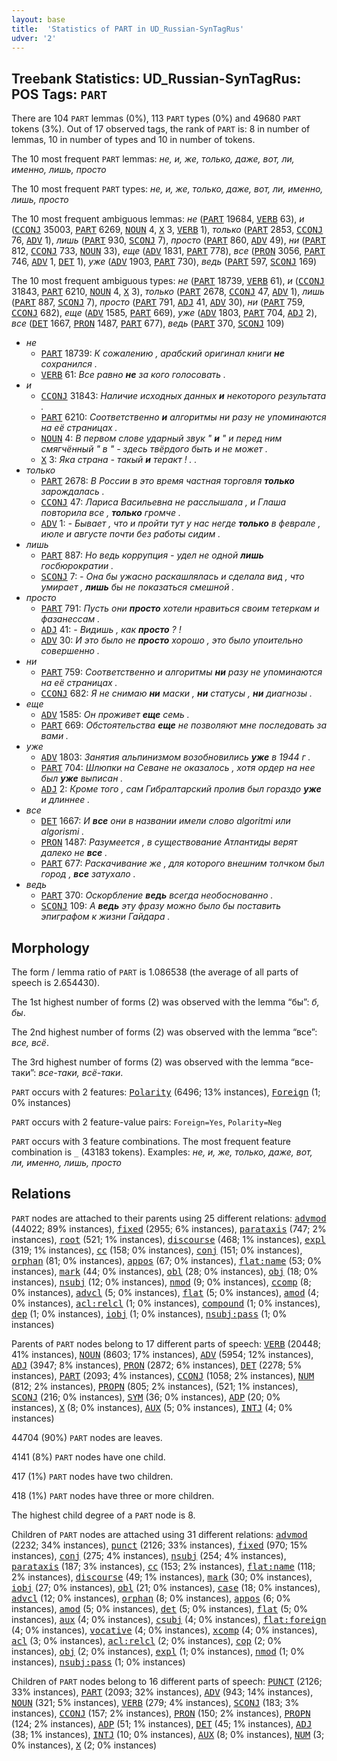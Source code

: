 ```yaml
---
layout: base
title:  'Statistics of PART in UD_Russian-SynTagRus'
udver: '2'
---
```


## Treebank Statistics: UD_Russian-SynTagRus: POS Tags: `PART`

There are 104 `PART` lemmas (0%), 113 `PART` types (0%) and 49680 `PART` tokens (3%).
Out of 17 observed tags, the rank of `PART` is: 8 in number of lemmas, 10 in number of types and 10 in number of tokens.

The 10 most frequent `PART` lemmas: <em>не, и, же, только, даже, вот, ли, именно, лишь, просто</em>

The 10 most frequent `PART` types:  <em>не, и, же, только, даже, вот, ли, именно, лишь, просто</em>

The 10 most frequent ambiguous lemmas: <em>не</em> (<tt><a href="ru_syntagrus-pos-PART.html">PART</a></tt> 19684, <tt><a href="ru_syntagrus-pos-VERB.html">VERB</a></tt> 63), <em>и</em> (<tt><a href="ru_syntagrus-pos-CCONJ.html">CCONJ</a></tt> 35003, <tt><a href="ru_syntagrus-pos-PART.html">PART</a></tt> 6269, <tt><a href="ru_syntagrus-pos-NOUN.html">NOUN</a></tt> 4, <tt><a href="ru_syntagrus-pos-X.html">X</a></tt> 3, <tt><a href="ru_syntagrus-pos-VERB.html">VERB</a></tt> 1), <em>только</em> (<tt><a href="ru_syntagrus-pos-PART.html">PART</a></tt> 2853, <tt><a href="ru_syntagrus-pos-CCONJ.html">CCONJ</a></tt> 76, <tt><a href="ru_syntagrus-pos-ADV.html">ADV</a></tt> 1), <em>лишь</em> (<tt><a href="ru_syntagrus-pos-PART.html">PART</a></tt> 930, <tt><a href="ru_syntagrus-pos-SCONJ.html">SCONJ</a></tt> 7), <em>просто</em> (<tt><a href="ru_syntagrus-pos-PART.html">PART</a></tt> 860, <tt><a href="ru_syntagrus-pos-ADV.html">ADV</a></tt> 49), <em>ни</em> (<tt><a href="ru_syntagrus-pos-PART.html">PART</a></tt> 812, <tt><a href="ru_syntagrus-pos-CCONJ.html">CCONJ</a></tt> 733, <tt><a href="ru_syntagrus-pos-NOUN.html">NOUN</a></tt> 33), <em>еще</em> (<tt><a href="ru_syntagrus-pos-ADV.html">ADV</a></tt> 1831, <tt><a href="ru_syntagrus-pos-PART.html">PART</a></tt> 778), <em>все</em> (<tt><a href="ru_syntagrus-pos-PRON.html">PRON</a></tt> 3056, <tt><a href="ru_syntagrus-pos-PART.html">PART</a></tt> 746, <tt><a href="ru_syntagrus-pos-ADV.html">ADV</a></tt> 1, <tt><a href="ru_syntagrus-pos-DET.html">DET</a></tt> 1), <em>уже</em> (<tt><a href="ru_syntagrus-pos-ADV.html">ADV</a></tt> 1903, <tt><a href="ru_syntagrus-pos-PART.html">PART</a></tt> 730), <em>ведь</em> (<tt><a href="ru_syntagrus-pos-PART.html">PART</a></tt> 597, <tt><a href="ru_syntagrus-pos-SCONJ.html">SCONJ</a></tt> 169)

The 10 most frequent ambiguous types:  <em>не</em> (<tt><a href="ru_syntagrus-pos-PART.html">PART</a></tt> 18739, <tt><a href="ru_syntagrus-pos-VERB.html">VERB</a></tt> 61), <em>и</em> (<tt><a href="ru_syntagrus-pos-CCONJ.html">CCONJ</a></tt> 31843, <tt><a href="ru_syntagrus-pos-PART.html">PART</a></tt> 6210, <tt><a href="ru_syntagrus-pos-NOUN.html">NOUN</a></tt> 4, <tt><a href="ru_syntagrus-pos-X.html">X</a></tt> 3), <em>только</em> (<tt><a href="ru_syntagrus-pos-PART.html">PART</a></tt> 2678, <tt><a href="ru_syntagrus-pos-CCONJ.html">CCONJ</a></tt> 47, <tt><a href="ru_syntagrus-pos-ADV.html">ADV</a></tt> 1), <em>лишь</em> (<tt><a href="ru_syntagrus-pos-PART.html">PART</a></tt> 887, <tt><a href="ru_syntagrus-pos-SCONJ.html">SCONJ</a></tt> 7), <em>просто</em> (<tt><a href="ru_syntagrus-pos-PART.html">PART</a></tt> 791, <tt><a href="ru_syntagrus-pos-ADJ.html">ADJ</a></tt> 41, <tt><a href="ru_syntagrus-pos-ADV.html">ADV</a></tt> 30), <em>ни</em> (<tt><a href="ru_syntagrus-pos-PART.html">PART</a></tt> 759, <tt><a href="ru_syntagrus-pos-CCONJ.html">CCONJ</a></tt> 682), <em>еще</em> (<tt><a href="ru_syntagrus-pos-ADV.html">ADV</a></tt> 1585, <tt><a href="ru_syntagrus-pos-PART.html">PART</a></tt> 669), <em>уже</em> (<tt><a href="ru_syntagrus-pos-ADV.html">ADV</a></tt> 1803, <tt><a href="ru_syntagrus-pos-PART.html">PART</a></tt> 704, <tt><a href="ru_syntagrus-pos-ADJ.html">ADJ</a></tt> 2), <em>все</em> (<tt><a href="ru_syntagrus-pos-DET.html">DET</a></tt> 1667, <tt><a href="ru_syntagrus-pos-PRON.html">PRON</a></tt> 1487, <tt><a href="ru_syntagrus-pos-PART.html">PART</a></tt> 677), <em>ведь</em> (<tt><a href="ru_syntagrus-pos-PART.html">PART</a></tt> 370, <tt><a href="ru_syntagrus-pos-SCONJ.html">SCONJ</a></tt> 109)


* <em>не</em>
  * <tt><a href="ru_syntagrus-pos-PART.html">PART</a></tt> 18739: <em>К сожалению , арабский оригинал книги <b>не</b> сохранился .</em>
  * <tt><a href="ru_syntagrus-pos-VERB.html">VERB</a></tt> 61: <em>Все равно <b>не</b> за кого голосовать .</em>
* <em>и</em>
  * <tt><a href="ru_syntagrus-pos-CCONJ.html">CCONJ</a></tt> 31843: <em>Наличие исходных данных <b>и</b> некоторого результата .</em>
  * <tt><a href="ru_syntagrus-pos-PART.html">PART</a></tt> 6210: <em>Соответственно <b>и</b> алгоритмы ни разу не упоминаются на её страницах .</em>
  * <tt><a href="ru_syntagrus-pos-NOUN.html">NOUN</a></tt> 4: <em>В первом слове ударный звук " <b>и</b> " и перед ним смягчённый " в " - здесь твёрдого быть и не может .</em>
  * <tt><a href="ru_syntagrus-pos-X.html">X</a></tt> 3: <em>Яка страна - такый <b>и</b> теракт ! . .</em>
* <em>только</em>
  * <tt><a href="ru_syntagrus-pos-PART.html">PART</a></tt> 2678: <em>В России в это время частная торговля <b>только</b> зарождалась .</em>
  * <tt><a href="ru_syntagrus-pos-CCONJ.html">CCONJ</a></tt> 47: <em>Лариса Васильевна не расслышала , и Глаша повторила все , <b>только</b> громче .</em>
  * <tt><a href="ru_syntagrus-pos-ADV.html">ADV</a></tt> 1: <em>- Бывает , что и пройти тут у нас негде <b>только</b> в феврале , июле и августе почти без работы сидим .</em>
* <em>лишь</em>
  * <tt><a href="ru_syntagrus-pos-PART.html">PART</a></tt> 887: <em>Но ведь коррупция - удел не одной <b>лишь</b> госбюрократии .</em>
  * <tt><a href="ru_syntagrus-pos-SCONJ.html">SCONJ</a></tt> 7: <em>- Она бы ужасно раскашлялась и сделала вид , что умирает , <b>лишь</b> бы не показаться смешной .</em>
* <em>просто</em>
  * <tt><a href="ru_syntagrus-pos-PART.html">PART</a></tt> 791: <em>Пусть они <b>просто</b> хотели нравиться своим тетеркам и фазанессам .</em>
  * <tt><a href="ru_syntagrus-pos-ADJ.html">ADJ</a></tt> 41: <em>- Видишь , как <b>просто</b> ? !</em>
  * <tt><a href="ru_syntagrus-pos-ADV.html">ADV</a></tt> 30: <em>И это было не <b>просто</b> хорошо , это было упоительно совершенно .</em>
* <em>ни</em>
  * <tt><a href="ru_syntagrus-pos-PART.html">PART</a></tt> 759: <em>Соответственно и алгоритмы <b>ни</b> разу не упоминаются на её страницах .</em>
  * <tt><a href="ru_syntagrus-pos-CCONJ.html">CCONJ</a></tt> 682: <em>Я не снимаю <b>ни</b> маски , <b>ни</b> статусы , <b>ни</b> диагнозы .</em>
* <em>еще</em>
  * <tt><a href="ru_syntagrus-pos-ADV.html">ADV</a></tt> 1585: <em>Он проживет <b>еще</b> семь .</em>
  * <tt><a href="ru_syntagrus-pos-PART.html">PART</a></tt> 669: <em>Обстоятельства <b>еще</b> не позволяют мне последовать за вами .</em>
* <em>уже</em>
  * <tt><a href="ru_syntagrus-pos-ADV.html">ADV</a></tt> 1803: <em>Занятия альпинизмом возобновились <b>уже</b> в 1944 г .</em>
  * <tt><a href="ru_syntagrus-pos-PART.html">PART</a></tt> 704: <em>Шлюпки на Севане не оказалось , хотя ордер на нее был <b>уже</b> выписан .</em>
  * <tt><a href="ru_syntagrus-pos-ADJ.html">ADJ</a></tt> 2: <em>Кроме того , сам Гибралтарский пролив был гораздо <b>уже</b> и длиннее .</em>
* <em>все</em>
  * <tt><a href="ru_syntagrus-pos-DET.html">DET</a></tt> 1667: <em>И <b>все</b> они в названии имели слово algoritmi или algorismi .</em>
  * <tt><a href="ru_syntagrus-pos-PRON.html">PRON</a></tt> 1487: <em>Разумеется , в существование Атлантиды верят далеко не <b>все</b> .</em>
  * <tt><a href="ru_syntagrus-pos-PART.html">PART</a></tt> 677: <em>Раскачивание же , для которого внешним толчком был город , <b>все</b> затухало .</em>
* <em>ведь</em>
  * <tt><a href="ru_syntagrus-pos-PART.html">PART</a></tt> 370: <em>Оскорбление <b>ведь</b> всегда необоснованно .</em>
  * <tt><a href="ru_syntagrus-pos-SCONJ.html">SCONJ</a></tt> 109: <em>А <b>ведь</b> эту фразу можно было бы поставить эпиграфом к жизни Гайдара .</em>

## Morphology

The form / lemma ratio of `PART` is 1.086538 (the average of all parts of speech is 2.654430).

The 1st highest number of forms (2) was observed with the lemma “бы”: <em>б, бы</em>.

The 2nd highest number of forms (2) was observed with the lemma “все”: <em>все, всё</em>.

The 3rd highest number of forms (2) was observed with the lemma “все-таки”: <em>все-таки, всё-таки</em>.

`PART` occurs with 2 features: <tt><a href="ru_syntagrus-feat-Polarity.html">Polarity</a></tt> (6496; 13% instances), <tt><a href="ru_syntagrus-feat-Foreign.html">Foreign</a></tt> (1; 0% instances)

`PART` occurs with 2 feature-value pairs: `Foreign=Yes`, `Polarity=Neg`

`PART` occurs with 3 feature combinations.
The most frequent feature combination is `_` (43183 tokens).
Examples: <em>не, и, же, только, даже, вот, ли, именно, лишь, просто</em>


## Relations

`PART` nodes are attached to their parents using 25 different relations: <tt><a href="ru_syntagrus-dep-advmod.html">advmod</a></tt> (44022; 89% instances), <tt><a href="ru_syntagrus-dep-fixed.html">fixed</a></tt> (2955; 6% instances), <tt><a href="ru_syntagrus-dep-parataxis.html">parataxis</a></tt> (747; 2% instances), <tt><a href="ru_syntagrus-dep-root.html">root</a></tt> (521; 1% instances), <tt><a href="ru_syntagrus-dep-discourse.html">discourse</a></tt> (468; 1% instances), <tt><a href="ru_syntagrus-dep-expl.html">expl</a></tt> (319; 1% instances), <tt><a href="ru_syntagrus-dep-cc.html">cc</a></tt> (158; 0% instances), <tt><a href="ru_syntagrus-dep-conj.html">conj</a></tt> (151; 0% instances), <tt><a href="ru_syntagrus-dep-orphan.html">orphan</a></tt> (81; 0% instances), <tt><a href="ru_syntagrus-dep-appos.html">appos</a></tt> (67; 0% instances), <tt><a href="ru_syntagrus-dep-flat-name.html">flat:name</a></tt> (53; 0% instances), <tt><a href="ru_syntagrus-dep-mark.html">mark</a></tt> (44; 0% instances), <tt><a href="ru_syntagrus-dep-obl.html">obl</a></tt> (28; 0% instances), <tt><a href="ru_syntagrus-dep-obj.html">obj</a></tt> (18; 0% instances), <tt><a href="ru_syntagrus-dep-nsubj.html">nsubj</a></tt> (12; 0% instances), <tt><a href="ru_syntagrus-dep-nmod.html">nmod</a></tt> (9; 0% instances), <tt><a href="ru_syntagrus-dep-ccomp.html">ccomp</a></tt> (8; 0% instances), <tt><a href="ru_syntagrus-dep-advcl.html">advcl</a></tt> (5; 0% instances), <tt><a href="ru_syntagrus-dep-flat.html">flat</a></tt> (5; 0% instances), <tt><a href="ru_syntagrus-dep-amod.html">amod</a></tt> (4; 0% instances), <tt><a href="ru_syntagrus-dep-acl-relcl.html">acl:relcl</a></tt> (1; 0% instances), <tt><a href="ru_syntagrus-dep-compound.html">compound</a></tt> (1; 0% instances), <tt><a href="ru_syntagrus-dep-dep.html">dep</a></tt> (1; 0% instances), <tt><a href="ru_syntagrus-dep-iobj.html">iobj</a></tt> (1; 0% instances), <tt><a href="ru_syntagrus-dep-nsubj-pass.html">nsubj:pass</a></tt> (1; 0% instances)

Parents of `PART` nodes belong to 17 different parts of speech: <tt><a href="ru_syntagrus-pos-VERB.html">VERB</a></tt> (20448; 41% instances), <tt><a href="ru_syntagrus-pos-NOUN.html">NOUN</a></tt> (8603; 17% instances), <tt><a href="ru_syntagrus-pos-ADV.html">ADV</a></tt> (5954; 12% instances), <tt><a href="ru_syntagrus-pos-ADJ.html">ADJ</a></tt> (3947; 8% instances), <tt><a href="ru_syntagrus-pos-PRON.html">PRON</a></tt> (2872; 6% instances), <tt><a href="ru_syntagrus-pos-DET.html">DET</a></tt> (2278; 5% instances), <tt><a href="ru_syntagrus-pos-PART.html">PART</a></tt> (2093; 4% instances), <tt><a href="ru_syntagrus-pos-CCONJ.html">CCONJ</a></tt> (1058; 2% instances), <tt><a href="ru_syntagrus-pos-NUM.html">NUM</a></tt> (812; 2% instances), <tt><a href="ru_syntagrus-pos-PROPN.html">PROPN</a></tt> (805; 2% instances),  (521; 1% instances), <tt><a href="ru_syntagrus-pos-SCONJ.html">SCONJ</a></tt> (216; 0% instances), <tt><a href="ru_syntagrus-pos-SYM.html">SYM</a></tt> (36; 0% instances), <tt><a href="ru_syntagrus-pos-ADP.html">ADP</a></tt> (20; 0% instances), <tt><a href="ru_syntagrus-pos-X.html">X</a></tt> (8; 0% instances), <tt><a href="ru_syntagrus-pos-AUX.html">AUX</a></tt> (5; 0% instances), <tt><a href="ru_syntagrus-pos-INTJ.html">INTJ</a></tt> (4; 0% instances)

44704 (90%) `PART` nodes are leaves.

4141 (8%) `PART` nodes have one child.

417 (1%) `PART` nodes have two children.

418 (1%) `PART` nodes have three or more children.

The highest child degree of a `PART` node is 8.

Children of `PART` nodes are attached using 31 different relations: <tt><a href="ru_syntagrus-dep-advmod.html">advmod</a></tt> (2232; 34% instances), <tt><a href="ru_syntagrus-dep-punct.html">punct</a></tt> (2126; 33% instances), <tt><a href="ru_syntagrus-dep-fixed.html">fixed</a></tt> (970; 15% instances), <tt><a href="ru_syntagrus-dep-conj.html">conj</a></tt> (275; 4% instances), <tt><a href="ru_syntagrus-dep-nsubj.html">nsubj</a></tt> (254; 4% instances), <tt><a href="ru_syntagrus-dep-parataxis.html">parataxis</a></tt> (187; 3% instances), <tt><a href="ru_syntagrus-dep-cc.html">cc</a></tt> (153; 2% instances), <tt><a href="ru_syntagrus-dep-flat-name.html">flat:name</a></tt> (118; 2% instances), <tt><a href="ru_syntagrus-dep-discourse.html">discourse</a></tt> (49; 1% instances), <tt><a href="ru_syntagrus-dep-mark.html">mark</a></tt> (30; 0% instances), <tt><a href="ru_syntagrus-dep-iobj.html">iobj</a></tt> (27; 0% instances), <tt><a href="ru_syntagrus-dep-obl.html">obl</a></tt> (21; 0% instances), <tt><a href="ru_syntagrus-dep-case.html">case</a></tt> (18; 0% instances), <tt><a href="ru_syntagrus-dep-advcl.html">advcl</a></tt> (12; 0% instances), <tt><a href="ru_syntagrus-dep-orphan.html">orphan</a></tt> (8; 0% instances), <tt><a href="ru_syntagrus-dep-appos.html">appos</a></tt> (6; 0% instances), <tt><a href="ru_syntagrus-dep-amod.html">amod</a></tt> (5; 0% instances), <tt><a href="ru_syntagrus-dep-det.html">det</a></tt> (5; 0% instances), <tt><a href="ru_syntagrus-dep-flat.html">flat</a></tt> (5; 0% instances), <tt><a href="ru_syntagrus-dep-aux.html">aux</a></tt> (4; 0% instances), <tt><a href="ru_syntagrus-dep-csubj.html">csubj</a></tt> (4; 0% instances), <tt><a href="ru_syntagrus-dep-flat-foreign.html">flat:foreign</a></tt> (4; 0% instances), <tt><a href="ru_syntagrus-dep-vocative.html">vocative</a></tt> (4; 0% instances), <tt><a href="ru_syntagrus-dep-xcomp.html">xcomp</a></tt> (4; 0% instances), <tt><a href="ru_syntagrus-dep-acl.html">acl</a></tt> (3; 0% instances), <tt><a href="ru_syntagrus-dep-acl-relcl.html">acl:relcl</a></tt> (2; 0% instances), <tt><a href="ru_syntagrus-dep-cop.html">cop</a></tt> (2; 0% instances), <tt><a href="ru_syntagrus-dep-obj.html">obj</a></tt> (2; 0% instances), <tt><a href="ru_syntagrus-dep-expl.html">expl</a></tt> (1; 0% instances), <tt><a href="ru_syntagrus-dep-nmod.html">nmod</a></tt> (1; 0% instances), <tt><a href="ru_syntagrus-dep-nsubj-pass.html">nsubj:pass</a></tt> (1; 0% instances)

Children of `PART` nodes belong to 16 different parts of speech: <tt><a href="ru_syntagrus-pos-PUNCT.html">PUNCT</a></tt> (2126; 33% instances), <tt><a href="ru_syntagrus-pos-PART.html">PART</a></tt> (2093; 32% instances), <tt><a href="ru_syntagrus-pos-ADV.html">ADV</a></tt> (943; 14% instances), <tt><a href="ru_syntagrus-pos-NOUN.html">NOUN</a></tt> (321; 5% instances), <tt><a href="ru_syntagrus-pos-VERB.html">VERB</a></tt> (279; 4% instances), <tt><a href="ru_syntagrus-pos-SCONJ.html">SCONJ</a></tt> (183; 3% instances), <tt><a href="ru_syntagrus-pos-CCONJ.html">CCONJ</a></tt> (157; 2% instances), <tt><a href="ru_syntagrus-pos-PRON.html">PRON</a></tt> (150; 2% instances), <tt><a href="ru_syntagrus-pos-PROPN.html">PROPN</a></tt> (124; 2% instances), <tt><a href="ru_syntagrus-pos-ADP.html">ADP</a></tt> (51; 1% instances), <tt><a href="ru_syntagrus-pos-DET.html">DET</a></tt> (45; 1% instances), <tt><a href="ru_syntagrus-pos-ADJ.html">ADJ</a></tt> (38; 1% instances), <tt><a href="ru_syntagrus-pos-INTJ.html">INTJ</a></tt> (10; 0% instances), <tt><a href="ru_syntagrus-pos-AUX.html">AUX</a></tt> (8; 0% instances), <tt><a href="ru_syntagrus-pos-NUM.html">NUM</a></tt> (3; 0% instances), <tt><a href="ru_syntagrus-pos-X.html">X</a></tt> (2; 0% instances)


